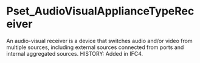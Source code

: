# Pset_AudioVisualApplianceTypeReceiver

An audio-visual receiver is a device that switches audio and/or video from multiple sources, including external sources connected from ports and internal aggregated sources. HISTORY: Added in IFC4.
